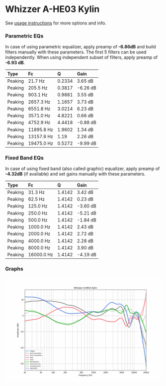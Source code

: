# Whizzer A-HE03 Kylin
See [usage instructions](https://github.com/jaakkopasanen/AutoEq#usage) for more options and info.

### Parametric EQs
In case of using parametric equalizer, apply preamp of **-6.86dB** and build filters manually
with these parameters. The first 5 filters can be used independently.
When using independent subset of filters, apply preamp of **-6.93 dB**.

| Type    | Fc         |      Q | Gain     |
|:--------|:-----------|:-------|:---------|
| Peaking | 21.7 Hz    | 0.2334 | 3.65 dB  |
| Peaking | 205.5 Hz   | 0.3817 | -6.26 dB |
| Peaking | 903.1 Hz   | 0.9881 | 3.55 dB  |
| Peaking | 2657.3 Hz  | 1.1657 | 3.73 dB  |
| Peaking | 6551.8 Hz  | 3.0214 | 6.23 dB  |
| Peaking | 3571.0 Hz  | 4.8221 | 0.66 dB  |
| Peaking | 4752.9 Hz  | 4.4418 | -0.88 dB |
| Peaking | 11895.8 Hz | 1.9602 | 1.34 dB  |
| Peaking | 13157.6 Hz | 1.19   | 2.26 dB  |
| Peaking | 19475.0 Hz | 0.5272 | -9.99 dB |

### Fixed Band EQs
In case of using fixed band (also called graphic) equalizer, apply preamp of **-4.32dB**
(if available) and set gains manually with these parameters.

| Type    | Fc         |      Q | Gain     |
|:--------|:-----------|:-------|:---------|
| Peaking | 31.3 Hz    | 1.4142 | 3.42 dB  |
| Peaking | 62.5 Hz    | 1.4142 | 0.23 dB  |
| Peaking | 125.0 Hz   | 1.4142 | -3.60 dB |
| Peaking | 250.0 Hz   | 1.4142 | -5.21 dB |
| Peaking | 500.0 Hz   | 1.4142 | -1.84 dB |
| Peaking | 1000.0 Hz  | 1.4142 | 2.43 dB  |
| Peaking | 2000.0 Hz  | 1.4142 | 2.72 dB  |
| Peaking | 4000.0 Hz  | 1.4142 | 2.28 dB  |
| Peaking | 8000.0 Hz  | 1.4142 | 3.90 dB  |
| Peaking | 16000.0 Hz | 1.4142 | -4.19 dB |

### Graphs
![](./Whizzer%20A-HE03%20Kylin.png)
